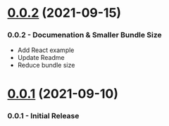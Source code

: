 # [0.0.2](https://github.com/@roebuk/remote-data/compare/0.0.1...0.0.2) (2021-09-15)

### 0.0.2 - Documenation & Smaller Bundle Size

 * Add React example
 * Update Readme
 * Reduce bundle size

# [0.0.1](https://github.com/roebuk/remote-data/releases/tag/0.0.1) (2021-09-10)

### 0.0.1 - Initial Release